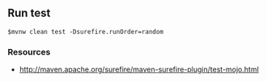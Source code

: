 ## Run test

```
$mvnw clean test -Dsurefire.runOrder=random
```

### Resources
* http://maven.apache.org/surefire/maven-surefire-plugin/test-mojo.html